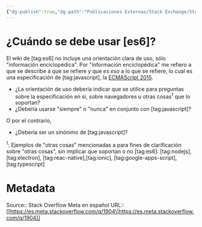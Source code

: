 ```yaml
---
{"dg-publish":true,"dg-path":"Publicaciones Externas/Stack Exchange/Stack Overflow en español/Stack Overflow en español Meta/es.meta.stackoverflow.com-1904.md","permalink":"/publicaciones-externas/stack-exchange/stack-overflow-en-espanol/stack-overflow-en-espanol-meta/es-meta-stackoverflow-com-1904/","title":"¿Cuándo se debe usar [es6]?","hide":true,"noteIcon":"default","created":"2024-04-03T12:49:10.630-06:00","updated":"2024-04-05T16:44:01.225-06:00"}
---
```


# ¿Cuándo se debe usar [es6]?

El wiki de [tag:es6] no incluye una orientación clara de uso, sólo "información enciclopédica". Por "información enciclopédica" me refiero a que se describe a que se refiere y que *es eso* a lo que se refiere, lo cual es una especificación de [tag:javascript], la [ECMAScript 2015][1].

- ¿La orientación de uso debería indicar que se utilice para preguntas sobre la especificación en sí, sobre navegadores u otras cosas<sup>1</sup> que lo soportan?
- ¿Debería usarse "siempre" o "nunca" en conjunto con [tag:javascript]?

O por el contrario,

- ¿Debería ser un sinónimo de [tag:javascript]?

<sup>1</sup>: Ejemplos de "otras cosas" mencionadas a para fines de clarificación sobre "otras cosas", sin implicar que soportan o no [tag:es6]: [tag:nodejs], [tag:electron], [tag:reac-native],[tag:ionic], [tag:google-apps-script], [tag:typescript]


  [1]: https://www.ecma-international.org/ecma-262/6.0/index.html

# Metadata
Source:: Stack Overflow Meta en español
URL:: [[https://es.meta.stackoverflow.com/q/1904\|https://es.meta.stackoverflow.com/q/1904]]


